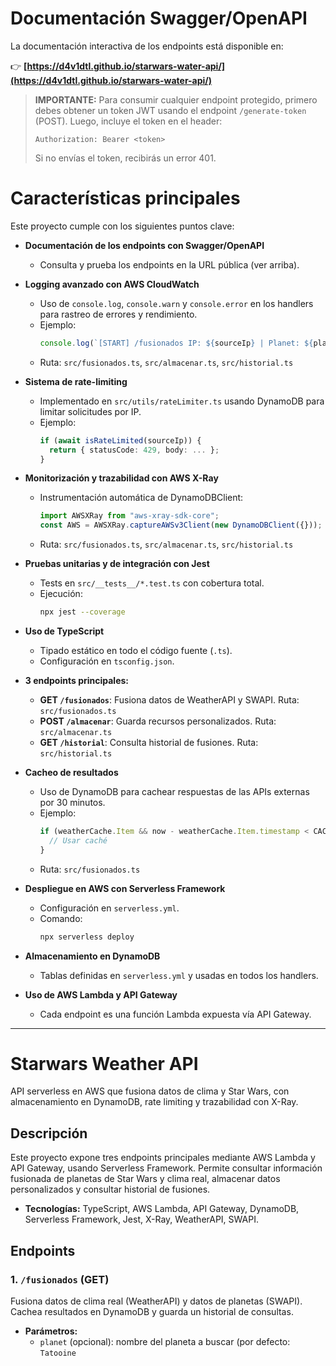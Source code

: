 # Documentación Swagger/OpenAPI

La documentación interactiva de los endpoints está disponible en:

👉 **[https://d4v1dtl.github.io/starwars-water-api/](https://d4v1dtl.github.io/starwars-water-api/)**

> **IMPORTANTE:**
> Para consumir cualquier endpoint protegido, primero debes obtener un token JWT usando el endpoint `/generate-token` (POST). Luego, incluye el token en el header:
>
> ```http
> Authorization: Bearer <token>
> ```
>
> Si no envías el token, recibirás un error 401.

# Características principales

Este proyecto cumple con los siguientes puntos clave:

- **Documentación de los endpoints con Swagger/OpenAPI**

  - Consulta y prueba los endpoints en la URL pública (ver arriba).

- **Logging avanzado con AWS CloudWatch**

  - Uso de `console.log`, `console.warn` y `console.error` en los handlers para rastreo de errores y rendimiento.
  - Ejemplo:
    ```ts
    console.log(`[START] /fusionados IP: ${sourceIp} | Planet: ${planetName}`);
    ```
  - Ruta: `src/fusionados.ts`, `src/almacenar.ts`, `src/historial.ts`

- **Sistema de rate-limiting**

  - Implementado en `src/utils/rateLimiter.ts` usando DynamoDB para limitar solicitudes por IP.
  - Ejemplo:
    ```ts
    if (await isRateLimited(sourceIp)) {
      return { statusCode: 429, body: ... };
    }
    ```

- **Monitorización y trazabilidad con AWS X-Ray**

  - Instrumentación automática de DynamoDBClient:
    ```ts
    import AWSXRay from "aws-xray-sdk-core";
    const AWS = AWSXRay.captureAWSv3Client(new DynamoDBClient({}));
    ```
  - Ruta: `src/fusionados.ts`, `src/almacenar.ts`, `src/historial.ts`

- **Pruebas unitarias y de integración con Jest**

  - Tests en `src/__tests__/*.test.ts` con cobertura total.
  - Ejecución:
    ```bash
    npx jest --coverage
    ```

- **Uso de TypeScript**

  - Tipado estático en todo el código fuente (`.ts`).
  - Configuración en `tsconfig.json`.

- **3 endpoints principales:**

  - **GET `/fusionados`**: Fusiona datos de WeatherAPI y SWAPI. Ruta: `src/fusionados.ts`
  - **POST `/almacenar`**: Guarda recursos personalizados. Ruta: `src/almacenar.ts`
  - **GET `/historial`**: Consulta historial de fusiones. Ruta: `src/historial.ts`

- **Cacheo de resultados**

  - Uso de DynamoDB para cachear respuestas de las APIs externas por 30 minutos.
  - Ejemplo:
    ```ts
    if (weatherCache.Item && now - weatherCache.Item.timestamp < CACHE_TTL_MS) {
      // Usar caché
    }
    ```
  - Ruta: `src/fusionados.ts`

- **Despliegue en AWS con Serverless Framework**

  - Configuración en `serverless.yml`.
  - Comando:
    ```bash
    npx serverless deploy
    ```

- **Almacenamiento en DynamoDB**

  - Tablas definidas en `serverless.yml` y usadas en todos los handlers.

- **Uso de AWS Lambda y API Gateway**
  - Cada endpoint es una función Lambda expuesta vía API Gateway.

---

# Starwars Weather API

API serverless en AWS que fusiona datos de clima y Star Wars, con almacenamiento en DynamoDB, rate limiting y trazabilidad con X-Ray.

## Descripción

Este proyecto expone tres endpoints principales mediante AWS Lambda y API Gateway, usando Serverless Framework. Permite consultar información fusionada de planetas de Star Wars y clima real, almacenar datos personalizados y consultar historial de fusiones.

- **Tecnologías:** TypeScript, AWS Lambda, API Gateway, DynamoDB, Serverless Framework, Jest, X-Ray, WeatherAPI, SWAPI.

## Endpoints

### 1. `/fusionados` (GET)

Fusiona datos de clima real (WeatherAPI) y datos de planetas (SWAPI). Cachea resultados en DynamoDB y guarda un historial de consultas.

- **Parámetros:**
  - `planet` (opcional): nombre del planeta a buscar (por defecto: `Tatooine`
